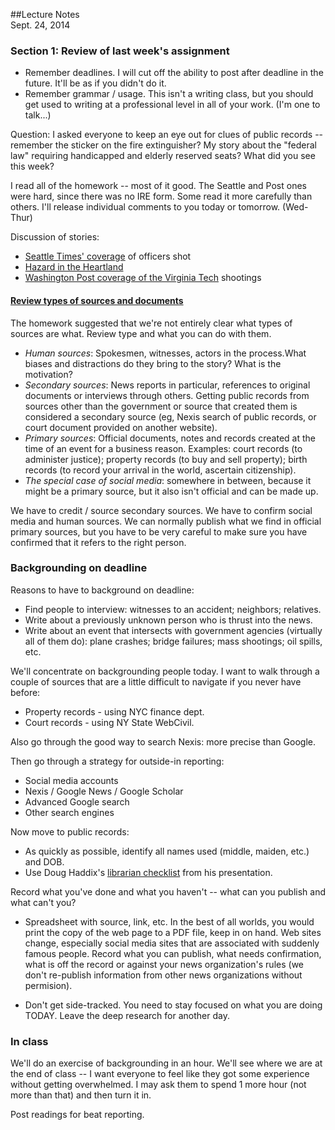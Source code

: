 ##Lecture Notes<br>Sept. 24, 2014

### Section 1: Review of last week's assignment
* Remember deadlines. I will cut off the ability to post after deadline in the future. It'll be as if you didn't do it.
* Remember grammar / usage. This isn't a writing class, but you should get used to writing at a professional level in all of your work. (I'm one to talk...)

Question: I asked everyone to keep an eye out for clues of public records -- remember the sticker on the fire extinguisher? My story about the "federal law" requiring handicapped and elderly reserved seats? What did you see this week?

I read all of the homework -- most of it good. The Seattle and Post ones were hard, since there was no IRE form. Some read it more carefully than others. I'll release individual comments to you today or tomorrow. (Wed-Thur)

Discussion of stories: 

* [Seattle Times' coverage](http://www.pulitzer.org/archives/8868) of officers shot
* [Hazard in the Heartland](http://ire.org/resource-center/stories/26249/)
* [Washington Post coverage of the Virginia Tech]( http://www.pulitzer.org/2014\_breaking\_news\_reporting\_finalist\_2) shootings

<h4 style="text-decoration:underline;"> Review types of sources and documents</h4>

The homework suggested that we're not entirely clear what types of sources are what. Review type and what you can do with them. 

* *Human sources*: Spokesmen, witnesses, actors in the process.What biases and distractions do they bring to the story? What is the motivation? 
* *Secondary sources*: News reports in particular, references to original documents or interviews through others. Getting public records from sources other than the government or source that created them is considered a secondary source (eg, Nexis search of public records, or court document provided on another website).
* *Primary sources*: Official documents, notes and records created at the time of an event for a business reason. Examples: court records (to administer justice); property records (to buy and sell property); birth records (to record your arrival in the world, ascertain citizenship). 
* *The special case of social media*: somewhere in between, because it might be a primary source, but it also isn't official and can be made up.

We have to credit / source secondary sources. We have to confirm social media and human sources. We can normally publish what we find in official primary sources, but you have to be very careful to make sure you have confirmed that it refers to the right person.

### Backgrounding on deadline

Reasons to have to background  on deadline:

* Find people to interview: witnesses to an accident; neighbors; relatives.
* Write about a previously unknown person who is thrust into the news.  
* Write about an event that intersects with government agencies (virtually all of them do): plane crashes; bridge failures; mass shootings; oil spills, etc.

We'll concentrate on backgrounding people today. I want to walk through a couple of sources that are a little difficult to navigate if you never have before: 

* Property records - using NYC finance dept.
* Court records - using NY State WebCivil.

Also go through the good way to search Nexis: more precise than Google. 

Then go through a strategy for outside-in reporting: 

* Social media accounts
* Nexis / Google News / Google Scholar
* Advanced Google search
* Other search engines

Now move to public records:

* As quickly as possible, identify all names used (middle, maiden, etc.) and DOB. 
* Use Doug Haddix's [librarian checklist](http://ire.org/resource-center/tipsheets/3716/) from his presentation.

Record what you've done and what you haven't -- what can you publish and what can't you? 

* Spreadsheet with source, link, etc. In the best of all worlds, you would print the copy of the web page to a PDF file, keep in on hand. Web sites change, especially social media sites that are associated with suddenly famous people. Record what you can publish, what needs confirmation, what is off the record or against your news organization's rules (we don't re-publish information from other news organizations without permision).

* Don't get side-tracked. You need to stay focused on what you are doing TODAY. Leave the deep research for another day.
	

### In class
We'll do an exercise of backgrounding in an hour. We'll see where we are at the end of class -- I want everyone to feel like they got some experience without getting overwhelmed. I may ask them to spend 1 more hour (not more than that) and then turn it in. 

Post readings for beat reporting.